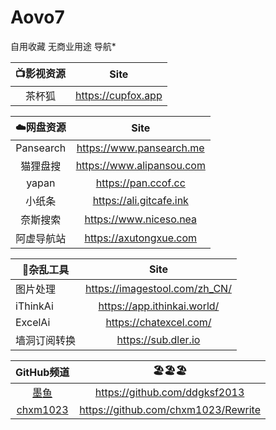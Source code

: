 # Aovo7
自用收藏  无商业用途
导航*

| **📺影视资源** | Site               |
|:---------:|:------------------:|
| 茶杯狐       | https://cupfox.app |

| **☁️网盘资源** | Site                      |
|:---------:|:-------------------------:|
| Pansearch | https://www.pansearch.me  |
| 猫狸盘搜      | https://www.alipansou.com |
| yapan     | https://pan.ccof.cc       |
| 小纸条       | https://ali.gitcafe.ink   |
| 奈斯搜索      | https://www.niceso.nea    |
| 阿虚导航站     | https://axutongxue.com    |

| **🔧杂乱工具** | Site                          |
|-----------|:-----------------------------:|
| 图片处理      | https://imagestool.com/zh_CN/ |
| iThinkAi  | https://app.ithinkai.world/   |
| ExcelAi   | https://chatexcel.com/        |
| 墙洞订阅转换    | https://sub.dler.io           |


| GitHub频道                                        | 🏖️🏖️🏖️                                 |
|:-----------------------------------------------:|:-----------------------------------:|
| [墨鱼](https://github.com/chxm1023/Rewrite)       | https://github.com/ddgksf2013       |
| [chxm1023](https://github.com/chxm1023/Rewrite) | https://github.com/chxm1023/Rewrite |           |








